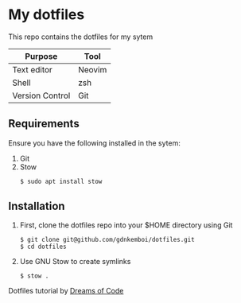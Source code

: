 # My dotfiles

This repo contains the dotfiles for my sytem


| Purpose | Tool |
|---------|------|
| Text editor | Neovim |
| Shell | zsh |
| Version Control | Git |

## Requirements

Ensure you have the following installed in the sytem:

1. Git
1. Stow
    ```sh
    $ sudo apt install stow
    ```
## Installation

1. First, clone the dotfiles repo into your $HOME directory using Git

    ```
    $ git clone git@github.com/gdnkemboi/dotfiles.git
    $ cd dotfiles
    ```

1. Use GNU Stow to create symlinks

    ```
    $ stow .
    ```

Dotfiles tutorial by [Dreams of Code](https://youtu.be/y6XCebnB9gs?si=MeAfHMy49aZNnrU_)
